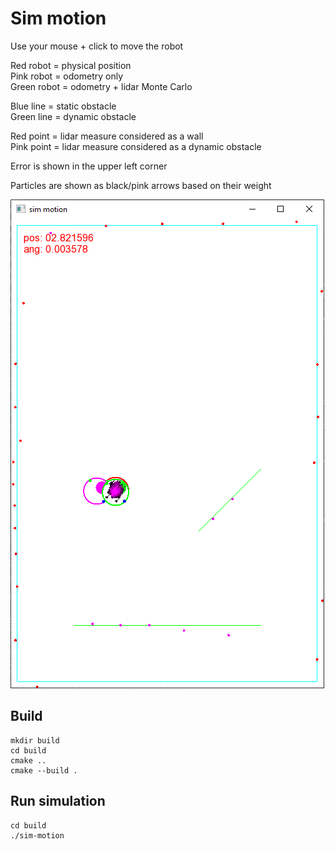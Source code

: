 
# Sim motion
Use your mouse + click to move the robot

Red robot = physical position\
Pink robot = odometry only\
Green robot = odometry + lidar Monte Carlo

Blue line = static obstacle\
Green line = dynamic obstacle

Red point = lidar measure considered as a wall\
Pink point = lidar measure considered as a dynamic obstacle

Error is shown in the upper left corner

Particles are shown as black/pink arrows based on their weight

![](example.png)

## Build
```
mkdir build
cd build
cmake ..
cmake --build .
```

## Run simulation
```
cd build
./sim-motion
```
